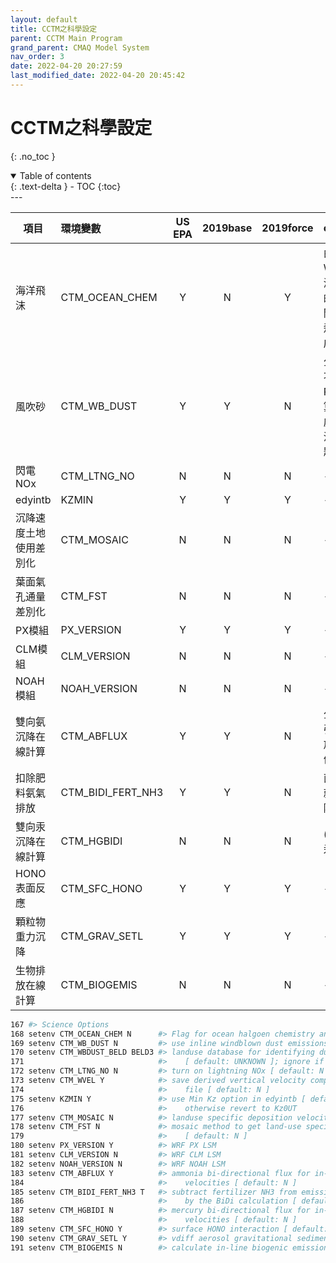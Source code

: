 ```yaml
---
layout: default
title: CCTM之科學設定
parent: CCTM Main Program
grand_parent: CMAQ Model System
nav_order: 3
date: 2022-04-20 20:27:59
last_modified_date: 2022-04-20 20:45:42
---
```


# CCTM之科學設定
{: .no_toc }

<details open markdown="block">
  <summary>
    Table of contents
  </summary>
  {: .text-delta }
- TOC
{:toc}
</details>
---

|項目|環境變數|US EPA|2019base|2019force|comment|
|-|:-|:-:|:-:|:-:|-|
|海洋飛沫|CTM_OCEAN_CHEM|Y|N|Y|由於新版WRF在外海有高估的趨勢，開啟海洋飛沫會造成高估|
|風吹砂|CTM_WB_DUST|Y|Y|N|公版似乎不太著重PM10計算、沒有處理本土沙塵暴問題|
|閃電NOx|CTM_LTNG_NO|N|N|N|-|
|edyintb|KZMIN|Y|Y|Y|-|
|沉降速度土地使用差別化|CTM_MOSAIC|N|N|N|-|
|葉面氣孔通量差別化|CTM_FST|N|N|N|-|
|PX模組|PX_VERSION|Y|Y|Y|-|
|CLM模組|CLM_VERSION|N|N|N|-|
|NOAH模組|NOAH_VERSION|N|N|N|-|
|雙向氨沉降在線計算|CTM_ABFLUX|Y|Y|N|公版直接引入氨排放量估算值|
|扣除肥料氨氣排放|CTM_BIDI_FERT_NH3 |Y|Y|N|直接引入就不必扣除|
|雙向汞沉降在線計算|CTM_HGBIDI|N|N|N|(沒有涉及汞的議題)|
|HONO表面反應|CTM_SFC_HONO|Y|Y|Y|-|
|顆粒物重力沉降|CTM_GRAV_SETL|Y|Y|Y|-|
|生物排放在線計算|CTM_BIOGEMIS|N|N|N|-|


```bash
167 #> Science Options
168 setenv CTM_OCEAN_CHEM N      #> Flag for ocean halgoen chemistry and sea spray aerosol emissions [ default: Y ]
169 setenv CTM_WB_DUST N         #> use inline windblown dust emissions [ default: Y ]
170 setenv CTM_WBDUST_BELD BELD3 #> landuse database for identifying dust source regions
171                              #>    [ default: UNKNOWN ]; ignore if CTM_WB_DUST = N
172 setenv CTM_LTNG_NO N         #> turn on lightning NOx [ default: N ]
173 setenv CTM_WVEL Y            #> save derived vertical velocity component to conc
174                              #>    file [ default: N ]
175 setenv KZMIN Y               #> use Min Kz option in edyintb [ default: Y ],
176                              #>    otherwise revert to Kz0UT
177 setenv CTM_MOSAIC N          #> landuse specific deposition velocities [ default: N ]
178 setenv CTM_FST N             #> mosaic method to get land-use specific stomatal flux
179                              #>    [ default: N ]
180 setenv PX_VERSION Y          #> WRF PX LSM
181 setenv CLM_VERSION N         #> WRF CLM LSM
182 setenv NOAH_VERSION N        #> WRF NOAH LSM
183 setenv CTM_ABFLUX Y          #> ammonia bi-directional flux for in-line deposition
184                              #>    velocities [ default: N ]
185 setenv CTM_BIDI_FERT_NH3 T   #> subtract fertilizer NH3 from emissions because it will be handled
186                              #>    by the BiDi calculation [ default: Y ]
187 setenv CTM_HGBIDI N          #> mercury bi-directional flux for in-line deposition
188                              #>    velocities [ default: N ]
189 setenv CTM_SFC_HONO Y        #> surface HONO interaction [ default: Y ]
190 setenv CTM_GRAV_SETL Y       #> vdiff aerosol gravitational sedimentation [ default: Y ]
191 setenv CTM_BIOGEMIS N        #> calculate in-line biogenic emissions [ default: N ]
```